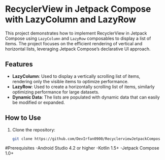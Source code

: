 # RecyclerView in Jetpack Compose with LazyColumn and LazyRow

This project demonstrates how to implement RecyclerView in Jetpack Compose using `LazyColumn` and `LazyRow` composables to display a list of items. The project focuses on the efficient rendering of vertical and horizontal lists, leveraging Jetpack Compose’s declarative UI approach.

## Features
- **LazyColumn**: Used to display a vertically scrolling list of items, rendering only the visible items to optimize performance.
- **LazyRow**: Used to create a horizontally scrolling list of items, similarly optimizing performance for large datasets.
- **Dynamic Data**: The lists are populated with dynamic data that can easily be modified or expanded.

## How to Use

1. Clone the repository:
   ```bash
   git clone https://github.com/DevIrfan0900/RecyclerviewJetpackCompose
#Prerequisites
-Android Studio 4.2 or higher
-Kotlin 1.5+
-Jetpack Compose 1.0+
